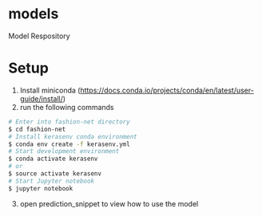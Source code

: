 # models
Model Respository

# Setup
1. Install miniconda (https://docs.conda.io/projects/conda/en/latest/user-guide/install/)
2. run the following commands
```bash
# Enter into fashion-net directory
$ cd fashion-net
# Install kerasenv conda environment
$ conda env create -f kerasenv.yml
# Start development environment
$ conda activate kerasenv
# or
$ source activate kerasenv
# Start Jupyter notebook
$ jupyter notebook
```
3. open prediction_snippet to view how to use the model
